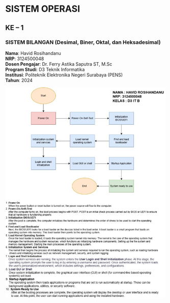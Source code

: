 # SISTEM OPERASI  
## KE – 1  
### SISTEM BILANGAN (Desimal, Biner, Oktal, dan Heksadesimal)  

**Nama**: Havid Rosihandanu  
**NRP**: 3124500048  
**Dosen Pengajar**: Dr. Ferry Astika Saputra ST, M.Sc  
**Program Studi**: D3 Teknik Informatika  
**Institusi**: Politeknik Elektronika Negeri Surabaya (PENS)  
**Tahun**: 2024  

![alt text](https://github.com/Havidrosihandanu/SisOp-2025/blob/main/flowchart-booting-computer.jpg?raw=true)
